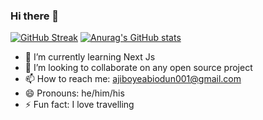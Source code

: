 ### Hi there 👋

<!--
**JayB-maker/JayB-maker** is a ✨ _special_ ✨ repository because its `README.md` (this file) appears on your GitHub profile.

Here are some ideas to get you started:
-->
[![GitHub Streak](https://streak-stats.demolab.com/?user=JayB-maker)](https://git.io/streak-stats)
[![Anurag's GitHub stats](https://github-readme-stats-ruby-one.vercel.app/api?username=anuraghazra)](https://github.com/anuraghazra/github-readme-stats-ruby-one)

- 🌱 I’m currently learning Next Js
- 👯 I’m looking to collaborate on any open source project
- 📫 How to reach me: ajiboyeabiodun001@gmail.com
- 😄 Pronouns: he/him/his
- ⚡ Fun fact: I love travelling
